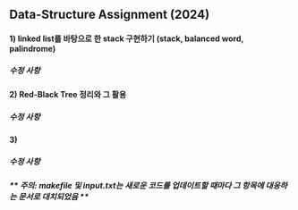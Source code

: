 ## Data-Structure Assignment (2024)

#### 1) linked list를 바탕으로 한 stack 구현하기 (stack, balanced word, palindrome)
##### 수정 사항

#### 2) Red-Black Tree 정리와 그 활용
##### 수정 사항

#### 3)
##### 수정 사항

##### ** 주의: makefile 및 input.txt는 새로운 코드를 업데이트할 때마다 그 항목에 대응하는 문서로 대치되었음 **
